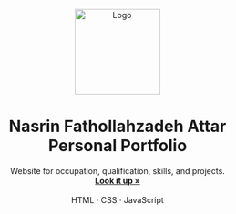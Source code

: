 <br />
<div align="center">
  <a href="#">
    <img src="assets/img/logo.png" alt="Logo" width="150" height="150">
  </a>

  <h1 align="center">Nasrin Fathollahzadeh Attar Personal Portfolio</h1>

  <p align="center">
    Website for occupation, qualification, skills, and projects.
    <br />
    <a href=#><strong>Look it up »</strong></a>
    <br />
    <br />
    <a>HTML</a>
    ·
    <a>CSS</a>
    ·
    <a>JavaScript</a>
  </p>
</div>
